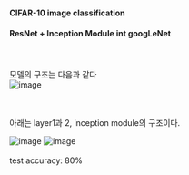 
#### CIFAR-10 image classification<br/>
#### ResNet + Inception Module int googLeNet<br/>
<br/><br/>
모델의 구조는 다음과 같다<br/>
![image](https://user-images.githubusercontent.com/77532413/121508790-f4d07b00-ca20-11eb-857c-f63d21805a78.png)

<br/><br/>
아래는 layer1과 2, inception module의 구조이다.

![image](https://user-images.githubusercontent.com/77532413/121508860-09ad0e80-ca21-11eb-85d8-14bc48332c01.png)
![image](https://user-images.githubusercontent.com/77532413/121508893-1467a380-ca21-11eb-9832-653f46e3793f.png)
<br/><br/>
test accuracy: 80%
